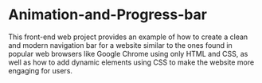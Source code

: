 # Animation-and-Progress-bar
This front-end web project provides an example of how to create a clean and modern navigation bar for a website similar to the ones found in popular web browsers like Google Chrome using only HTML and CSS, as well as how to add dynamic elements using CSS to make the website more engaging for users.

